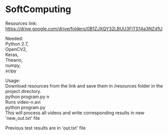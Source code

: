 # SoftComputing

Resources link: https://drive.google.com/drive/folders/0B1ZJXQY32LBUU3FiTS14a3NZd1U

Needed:   
Python 2.7,   
OpenCV2,  
Keras,  
Theano,  
numpy,    
scipy  
       
Usage:  
Download resources from the link and save them in /resources folder in the project directory.  
python program.py n  
Runs video-n.avi  
python program.py       
This will process all videos and write corresponding results in new 'new_out.txt' file

Previous test results are in 'out.txt' file
        
